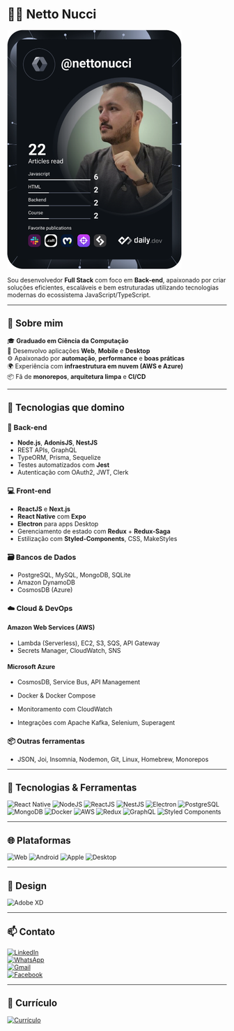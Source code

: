 # 👨‍💻 Netto Nucci

<a href="https://app.daily.dev/nettonucci">
  <img src="https://github.com/nettonucci/nettonucci/blob/main/devcard.svg" width="400" alt="Netto Nucci's Dev Card"/>
</a>

Sou desenvolvedor **Full Stack** com foco em **Back-end**, apaixonado por criar soluções eficientes, escaláveis e bem estruturadas utilizando tecnologias modernas do ecossistema JavaScript/TypeScript.

---

## 🚀 Sobre mim

🎓 **Graduado em Ciência da Computação**  
💼 Desenvolvo aplicações **Web**, **Mobile** e **Desktop**  
⚙️ Apaixonado por **automação**, **performance** e **boas práticas**  
🌍 Experiência com **infraestrutura em nuvem (AWS e Azure)**  
📦 Fã de **monorepos**, **arquitetura limpa** e **CI/CD**

---

## 🧠 Tecnologias que domino

### 🔧 Back-end
- **Node.js**, **AdonisJS**, **NestJS**
- REST APIs, GraphQL
- TypeORM, Prisma, Sequelize
- Testes automatizados com **Jest**
- Autenticação com OAuth2, JWT, Clerk

### 💻 Front-end
- **ReactJS** e **Next.js**
- **React Native** com **Expo**
- **Electron** para apps Desktop
- Gerenciamento de estado com **Redux** + **Redux-Saga**
- Estilização com **Styled-Components**, CSS, MakeStyles

### 🗃️ Bancos de Dados
- PostgreSQL, MySQL, MongoDB, SQLite
- Amazon DynamoDB
- CosmosDB (Azure)

### ☁️ Cloud & DevOps
#### **Amazon Web Services (AWS)**
- Lambda (Serverless), EC2, S3, SQS, API Gateway
- Secrets Manager, CloudWatch, SNS

#### **Microsoft Azure**
- CosmosDB, Service Bus, API Management

- Docker & Docker Compose
- Monitoramento com CloudWatch
- Integrações com Apache Kafka, Selenium, Superagent

### 📦 Outras ferramentas
- JSON, Joi, Insomnia, Nodemon, Git, Linux, Homebrew, Monorepos

---

## 🧰 Tecnologias & Ferramentas

![React Native](https://img.shields.io/badge/-React%20Native-61DAFB?style=flat&&logo=react&logoColor=ffffff)
![NodeJS](https://img.shields.io/badge/-Node.JS-339933?style=flat&&logo=Node.js&logoColor=white)
![ReactJS](https://img.shields.io/badge/-ReactJS-61DAFB?style=flat&&logo=react&logoColor=ffffff)
![NestJS](https://img.shields.io/badge/-NestJS-E0234E?style=flat&logo=nestjs&logoColor=ffffff)
![Electron](https://img.shields.io/badge/-Electron-47848F?style=flat&logo=electron&logoColor=fff)
![PostgreSQL](https://img.shields.io/badge/-PostgreSQL-336791?style=flat&logo=postgresql&logoColor=ffffff)
![MongoDB](https://img.shields.io/badge/-MongoDB-47A248?style=flat&logo=mongodb&logoColor=fff)
![Docker](https://img.shields.io/badge/-Docker-2496ED?style=flat&logo=docker&logoColor=fff)
![AWS](https://img.shields.io/badge/-AWS-232F3E?style=flat&logo=amazon-aws&logoColor=fff)
![Redux](https://img.shields.io/badge/-Redux-764ABC?style=flat&&logo=redux)
![GraphQL](https://img.shields.io/badge/-GraphQL-E10098?style=flat&logo=graphql&logoColor=fff)
![Styled Components](https://img.shields.io/badge/-Styled--Components-DB7093?style=flat&logo=styled-components&logoColor=000)

---

## 🌐 Plataformas

![Web](https://img.shields.io/badge/-Web-FCC624?style=flat)
![Android](https://img.shields.io/badge/-Android-3DDC84?style=flat&logo=android&logoColor=000)
![Apple](https://img.shields.io/badge/-Apple-000000?style=flat&logo=apple&logoColor=fff)
![Desktop](https://img.shields.io/badge/-Desktop-4285F4?style=flat&logo=windows&logoColor=fff)

---

## 🎨 Design

![Adobe XD](https://img.shields.io/badge/-Adobe%20XD-fe61f6?style=flat&logo=adobe-xd&logoColor=ffffff)

---

## 📫 Contato

[![LinkedIn](https://img.shields.io/badge/-LinkedIn-blue?style=flat-square&logo=linkedin&logoColor=white)](https://www.linkedin.com/in/jose-nucci-netto-082b68185/)  
[![WhatsApp](https://img.shields.io/badge/-WhatsApp-25D366?style=flat-square&logo=whatsapp&logoColor=white)](https://api.whatsapp.com/send?phone=5518982011300)  
[![Gmail](https://img.shields.io/badge/-Gmail-EA4335?style=flat-square&logo=gmail&logoColor=white)](mailto:nuccidev@gmail.com)  
[![Facebook](https://img.shields.io/badge/Facebook-%231877F2.svg?&style=flat-square&logo=facebook&logoColor=white)](https://www.facebook.com/netto.nucci/)

---

## 📄 Currículo

[![Currículo](https://img.shields.io/badge/-Acessar%20Currículo-4285F4?style=flat-square&logo=google-drive&logoColor=white)](https://drive.google.com/drive/folders/1hYMp03___Mu-USr9yOL2csmoYJSA-isf?usp=sharing)
